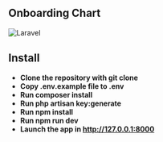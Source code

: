 ## Onboarding Chart

![Laravel](https://user-images.githubusercontent.com/66696942/134375209-49b91a25-b4f1-405f-bb52-d13becaa8dfa.png)


## Install

- **Clone the repository with git clone**
- **Copy .env.example file to .env**
- **Run composer install**
- **Run php artisan key:generate**
- **Run npm install**
- **Run npm run dev**
- **Launch the app in http://127.0.0.1:8000**

